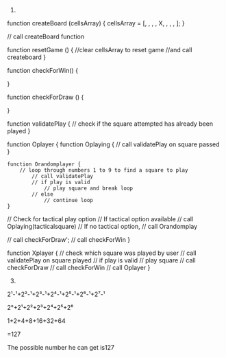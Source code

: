 1.
function createBoard (cellsArray) {
    cellsArray = [, , , , X, , , , ];
}

// call createBoard function 

function resetGame () {
    //clear cellsArray to reset game
    //and call createboard
}

function checkForWin() {

}

function checkForDraw () {

}

function validatePlay {
	// check if the square attempted has already been played
}

function Oplayer {
	function Oplaying {
		// call validatePlay on square passed
	}

	function Orandomplayer {
		// loop through numbers 1 to 9 to find a square to play
			// call validatePlay
			// if play is valid
				// play square and break loop
			// else
				// continue loop
	}

// Check for tactical play option
	// If tactical option available
		// call Oplaying(tacticalsquare)
	// If no tactical option, 
		// call Orandomplay

// call checkForDraw';
// call checkForWin
}

function Xplayer {
	// check which square was played by user
	// call validatePlay on square played
	// if play is valid
		// play square
		// call checkForDraw
		// call checkForWin 
		// call Oplayer
}

3.
2¹-¹+2²-¹+2³-¹+2⁴-¹+2⁵-¹+2⁶-¹+2⁷-¹

2°+2¹+2²+2³+2⁴+2⁵+2⁶

1+2+4+8+16+32+64

=127

The possible number he can get is127


